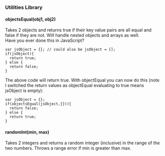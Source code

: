### Utilities Library

#### objectsEqual(obj1, obj2)
Takes 2 objects and returns true if their key value pairs are all equal and false if they are not.  Will handle nested objects and arrays as well.  
Have you ever done this in JavaScript?
```
var jsObject = {}; // could also be jsObject = [];
if(jsObject){
  return true;
} else {
  return false;
}
```
The above code will return true.  With objectEqual you can now do this (note I switched the return values as objectEqual evaluating to true means jsObject is empty):
```
var jsObject = {};
if(objectsEqual(jsObject,{})){
  return false;
} else {
  return true;
}
```

#### randomInt(min, max)
Takes 2 integers and returns a random integer (inclusive) in the range of the two numbers.  Throws a range error if min is greater than max.
